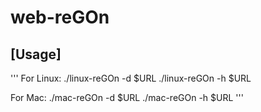 # web-reGOn

## [Usage]
'''
For Linux:
./linux-reGOn -d $URL
./linux-reGOn -h $URL

For Mac:
./mac-reGOn -d $URL
./mac-reGOn -h $URL
'''
